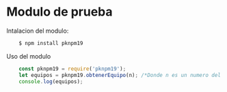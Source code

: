 # Modulo de prueba

Intalacion del modulo:
``` bash
    $ npm install pknpm19
```

Uso del modulo
```js
    const pknpm19 = require('pknpm19');
    let equipos = pknpm19.obtenerEquipo(n); /*Donde n es un numero del 0 al 2*/
    console.log(equipos); 
```